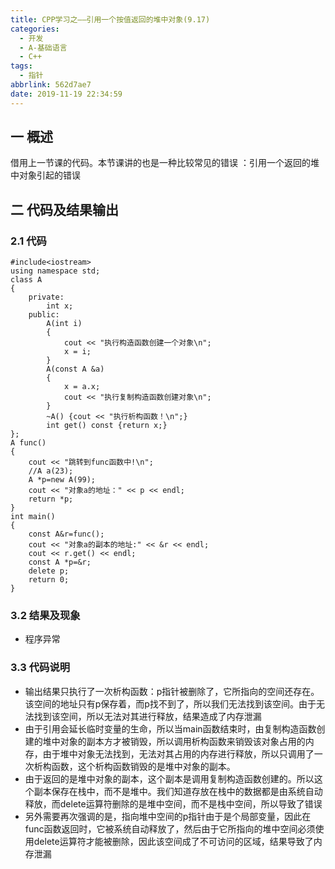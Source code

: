 ```yaml
---
title: CPP学习之——引用一个按值返回的堆中对象(9.17)
categories:
  - 开发
  - A-基础语言
  - C++
tags:
  - 指针
abbrlink: 562d7ae7
date: 2019-11-19 22:34:59
---
```

## 一 概述

借用上一节课的代码。本节课讲的也是一种比较常见的错误 ：引用一个返回的堆中对象引起的错误  
<!--more-->

## 二 代码及结果输出

### 2.1 代码

```
#include<iostream>
using namespace std;
class A 
{
	private:
		int x;
	public:
		A(int i) 
		{
			cout << "执行构造函数创建一个对象\n";
			x = i;
		}
		A(const A &a) 
		{
			x = a.x;
			cout << "执行复制构造函数创建对象\n";
		}
		~A() {cout << "执行析构函数！\n";}
		int get() const {return x;}
};
A func() 
{
	cout << "跳转到func函数中!\n";
	//A a(23);
	A *p=new A(99);
	cout << "对象a的地址：" << p << endl;
	return *p;
}
int main() 
{
	const A&r=func();
	cout << "对象a的副本的地址:" << &r << endl;
	cout << r.get() << endl;
	const A *p=&r;
	delete p;
	return 0;
}
```

### 3.2 结果及现象

* 程序异常

### 3.3 代码说明

* 输出结果只执行了一次析构函数：p指针被删除了，它所指向的空间还存在。该空间的地址只有p保存着，而p找不到了，所以我们无法找到该空间。由于无法找到该空间，所以无法对其进行释放，结果造成了内存泄漏
* 由于引用会延长临时变量的生命，所以当main函数结束时，由复制构造函数创建的堆中对象的副本方才被销毁，所以调用析构函数来销毁该对象占用的内存，由于堆中对象无法找到，无法对其占用的内存进行释放，所以只调用了一次析构函数，这个析构函数销毁的是堆中对象的副本。
* 由于返回的是堆中对象的副本，这个副本是调用复制构造函数创建的。所以这个副本保存在栈中，而不是堆中。我们知道存放在栈中的数据都是由系统自动释放，而delete运算符删除的是堆中空间，而不是栈中空间，所以导致了错误
* 另外需要再次强调的是，指向堆中空间的p指针由于是个局部变量，因此在func函数返回时，它被系统自动释放了，然后由于它所指向的堆中空间必须使用delete运算符才能被删除，因此该空间成了不可访问的区域，结果导致了内存泄漏